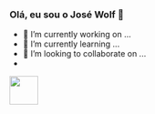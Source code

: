 ### Olá, eu sou o José Wolf 👋


- 🔭 I’m currently working on ...
- 🌱 I’m currently learning ...
- 👯 I’m looking to collaborate on ...
- 

<div>
  <img align = "center" width = 50 heigth = 40 src="https://cdn.jsdelivr.net/gh/devicons/devicon/icons/java/java-original-wordmark.svg" />
</div>
